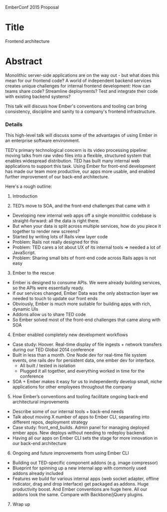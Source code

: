 EmberConf 2015 Proposal

# Title
Frontend architecture

# Abstract
Monolithic server-side applications are on the way out - but what does this mean for our frontend code? A world of independent backend services creates unique challenges for internal frontend development: How can teams share code? Streamline deployments? Test and integrate their code with existing backend systems?

This talk will discuss how Ember's conventions and tooling can bring consistency, discipline and sanity to a company's frontend infrastructure.

### Details
This high-level talk will discuss some of the advantages of using Ember in an enterprise software environment.

TED's primary technological concern is its video processing pipeline: moving talks from raw video files into a flexible, structured system that enables widespread distribution. TED has built many internal web applications to support this task. Using Ember for front-end development has made our team more productive, our apps more usable, and enabled further improvement of our back-end architecture.

Here's a rough outline:
1. Introduction

2. TED’s move to SOA, and the front-end challenges that came with it
  - Developing new internal web apps off a single monolithic codebase is straight-forward: all the data is right there.
  - But when your data is split across multiple services, how do you piece it together to render new screens?
  - Started by writing lots of Rails view layer code
  - Problem: Rails not really designed for this
  - Problem: TED cares a lot about UX of its internal tools => needed a lot of JavaScript.
  - Problem: Sharing small bits of front-end code across Rails apps is not easy

3. Ember to the rescue
  - Ember is designed to consume APIs. We were already building services, so the APIs were essentially ready.
  - If our services changed, Ember Data was the only abstraction layer we needed to touch to update our front ends
  - Obviously, Ember is much more suitable for building apps with rich, dynamic UIs
  - Addons allow us to share TED code
  - So Ember solved most of the front-end challenges that came along with SOA

4. Ember enabled completely new development workflows
  - Case study: Hoover. Real-time display of file ingests + network transfers during our TED Global 2014 conference
  - Built in less than a month. One Node dev for real-time file system events, one rails dev for persistent data, one ember dev for interface.
    - All built / tested in isolation
    - Plugged it all together, and everything worked in time for the conference
  - SOA + Ember makes it easy for us to independently develop small, niche applications for other employees throughout the company

5. How Ember’s conventions and tooling facilitate ongoing back-end architectural improvements
  - Describe some of our internal tools + back-end needs
  - Talk about moving X number of apps to Ember CLI, separating into different repos, deployment strategy
  - Case study: front_end_builds. Admin panel for managing deployed ember apps. New deploys without needing to redeploy backend.
  - Having all our apps on Ember CLI sets the stage for more innovation in our back-end architecture

6. Ongoing and future improvements from using Ember CLI
  - Building out TED-specific component addons (e.g. image compressor)
  - Blueprint for spinning up a new internal app with commonly used addons already included
  - Features we build for various internal apps (web socket adapter, offline indicator, drag and drop interface) get packaged as addons. Huge productivity boost. And Ember conventions are huge here. All our addons look the same. Compare with Backbone/jQuery plugins.

7. Wrap up
